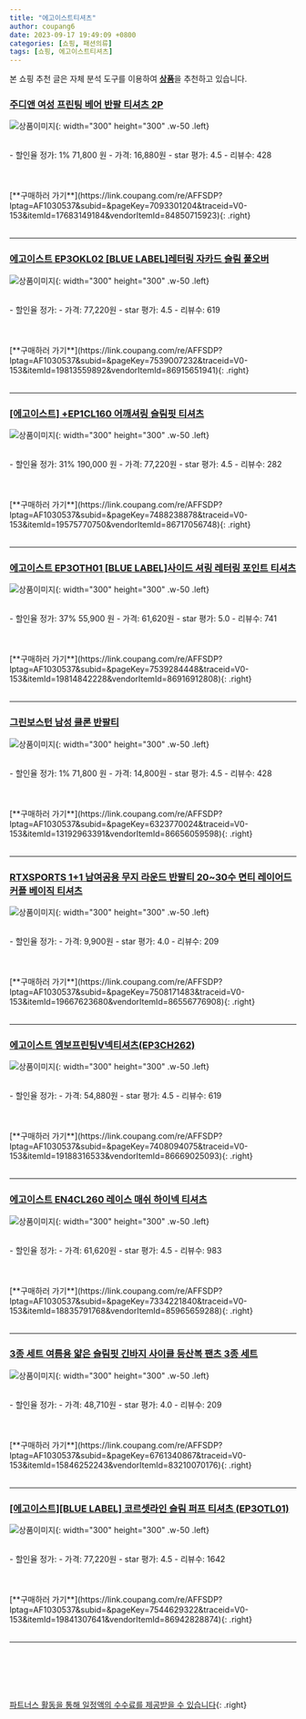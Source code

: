 ```yaml
---
title: "에고이스트티셔츠"
author: coupang6
date: 2023-09-17 19:49:09 +0800
categories: [쇼핑, 패션의류]
tags: [쇼핑, 에고이스트티셔츠]
---
```


본 쇼핑 추천 글은 자체 분석 도구를 이용하여 [**상품**](https://link.coupang.com/a/bao1ui)을 추천하고 있습니다.

### [주디앤 여성 프린팅 베어 반팔 티셔츠 2P](https://link.coupang.com/re/AFFSDP?lptag=AF1030537&subid=&pageKey=7093301204&traceid=V0-153&itemId=17683149184&vendorItemId=84850715923)

![상품이미지](https://thumbnail6.coupangcdn.com/thumbnails/remote/230x230ex/image/vendor_inventory/5796/71e39599e7c0562fbdf9d821f424255acfadde887256d5b3ed94355a7021.jpg){: width="300" height="300" .w-50 .left}


<br>
- 할인율 정가: 1%  71,800   원
- 가격: 16,880원
- star 평가: 4.5
- 리뷰수: 428
<br>
<br>
<br>
<br>
[**구매하러 가기**](https://link.coupang.com/re/AFFSDP?lptag=AF1030537&subid=&pageKey=7093301204&traceid=V0-153&itemId=17683149184&vendorItemId=84850715923){: .right}
<br>
<br>

---

### [에고이스트 EP3OKL02 [BLUE LABEL]레터링 자카드 슬림 풀오버](https://link.coupang.com/re/AFFSDP?lptag=AF1030537&subid=&pageKey=7539007232&traceid=V0-153&itemId=19813559892&vendorItemId=86915651941)

![상품이미지](https://thumbnail9.coupangcdn.com/thumbnails/remote/230x230ex/image/vendor_inventory/db25/5b4b394a965121f12ff44161b3cddddf2998664187f87d3a6e8d89f849c5.jpg){: width="300" height="300" .w-50 .left}


<br>
- 할인율 정가: 
- 가격: 77,220원
- star 평가: 4.5
- 리뷰수: 619
<br>
<br>
<br>
<br>
[**구매하러 가기**](https://link.coupang.com/re/AFFSDP?lptag=AF1030537&subid=&pageKey=7539007232&traceid=V0-153&itemId=19813559892&vendorItemId=86915651941){: .right}
<br>
<br>

---

### [[에고이스트] +EP1CL160 어깨셔링 슬림핏 티셔츠](https://link.coupang.com/re/AFFSDP?lptag=AF1030537&subid=&pageKey=7488238878&traceid=V0-153&itemId=19575770750&vendorItemId=86717056748)

![상품이미지](https://thumbnail10.coupangcdn.com/thumbnails/remote/230x230ex/image/vendor_inventory/073a/8964a468bfce5a2b8490f4ba35c01ebf0ce17fb400e0bc767260dd5282bf.jpg){: width="300" height="300" .w-50 .left}


<br>
- 할인율 정가: 31%  190,000   원
- 가격: 77,220원
- star 평가: 4.5
- 리뷰수: 282
<br>
<br>
<br>
<br>
[**구매하러 가기**](https://link.coupang.com/re/AFFSDP?lptag=AF1030537&subid=&pageKey=7488238878&traceid=V0-153&itemId=19575770750&vendorItemId=86717056748){: .right}
<br>
<br>

---

### [에고이스트 EP3OTH01 [BLUE LABEL]사이드 셔링 레터링 포인트 티셔츠](https://link.coupang.com/re/AFFSDP?lptag=AF1030537&subid=&pageKey=7539284448&traceid=V0-153&itemId=19814842228&vendorItemId=86916912808)

![상품이미지](https://thumbnail8.coupangcdn.com/thumbnails/remote/230x230ex/image/vendor_inventory/3975/4e0fbad5b00fcb5dab1afa6a35e7d0da509ed948400c5853936063594b32.jpg){: width="300" height="300" .w-50 .left}


<br>
- 할인율 정가: 37%  55,900   원
- 가격: 61,620원
- star 평가: 5.0
- 리뷰수: 741
<br>
<br>
<br>
<br>
[**구매하러 가기**](https://link.coupang.com/re/AFFSDP?lptag=AF1030537&subid=&pageKey=7539284448&traceid=V0-153&itemId=19814842228&vendorItemId=86916912808){: .right}
<br>
<br>

---

### [그린보스턴 남성 쿨론 반팔티](https://link.coupang.com/re/AFFSDP?lptag=AF1030537&subid=&pageKey=6323770024&traceid=V0-153&itemId=13192963391&vendorItemId=86656059598)

![상품이미지](https://thumbnail6.coupangcdn.com/thumbnails/remote/230x230ex/image/vendor_inventory/9e64/dfea8a8eb0982f3e1626a4a2a7e88bac093cca7d6eec831ae9f830cf0d1d.jpg){: width="300" height="300" .w-50 .left}


<br>
- 할인율 정가: 1%  71,800   원
- 가격: 14,800원
- star 평가: 4.5
- 리뷰수: 428
<br>
<br>
<br>
<br>
[**구매하러 가기**](https://link.coupang.com/re/AFFSDP?lptag=AF1030537&subid=&pageKey=6323770024&traceid=V0-153&itemId=13192963391&vendorItemId=86656059598){: .right}
<br>
<br>

---

### [RTXSPORTS 1+1 남여공용 무지 라운드 반팔티 20~30수 면티 레이어드 커플 베이직 티셔츠](https://link.coupang.com/re/AFFSDP?lptag=AF1030537&subid=&pageKey=7508171483&traceid=V0-153&itemId=19667623680&vendorItemId=86556776908)

![상품이미지](https://thumbnail7.coupangcdn.com/thumbnails/remote/230x230ex/image/vendor_inventory/9410/959e5861aba78287e32effb78270c7f31ae1babe2dc68ecae9334e3df397.jpg){: width="300" height="300" .w-50 .left}


<br>
- 할인율 정가: 
- 가격: 9,900원
- star 평가: 4.0
- 리뷰수: 209
<br>
<br>
<br>
<br>
[**구매하러 가기**](https://link.coupang.com/re/AFFSDP?lptag=AF1030537&subid=&pageKey=7508171483&traceid=V0-153&itemId=19667623680&vendorItemId=86556776908){: .right}
<br>
<br>

---

### [에고이스트 엠보프린팅V넥티셔츠(EP3CH262)](https://link.coupang.com/re/AFFSDP?lptag=AF1030537&subid=&pageKey=7408094075&traceid=V0-153&itemId=19188316533&vendorItemId=86669025093)

![상품이미지](https://thumbnail8.coupangcdn.com/thumbnails/remote/230x230ex/image/vendor_inventory/cceb/d082e2948dc59338ff93abace0bb3431111fef9304d11457d1cbd9b0a296.jpg){: width="300" height="300" .w-50 .left}


<br>
- 할인율 정가: 
- 가격: 54,880원
- star 평가: 4.5
- 리뷰수: 619
<br>
<br>
<br>
<br>
[**구매하러 가기**](https://link.coupang.com/re/AFFSDP?lptag=AF1030537&subid=&pageKey=7408094075&traceid=V0-153&itemId=19188316533&vendorItemId=86669025093){: .right}
<br>
<br>

---

### [에고이스트 EN4CL260 레이스 매쉬 하이넥 티셔츠](https://link.coupang.com/re/AFFSDP?lptag=AF1030537&subid=&pageKey=7334221840&traceid=V0-153&itemId=18835791768&vendorItemId=85965659288)

![상품이미지](https://thumbnail9.coupangcdn.com/thumbnails/remote/230x230ex/image/vendor_inventory/0e88/447fdac5f9c14e10dcf3c1bf2aa18d4df66b7d8738fcdcfe6f01a15a57d3.jpg){: width="300" height="300" .w-50 .left}


<br>
- 할인율 정가: 
- 가격: 61,620원
- star 평가: 4.5
- 리뷰수: 983
<br>
<br>
<br>
<br>
[**구매하러 가기**](https://link.coupang.com/re/AFFSDP?lptag=AF1030537&subid=&pageKey=7334221840&traceid=V0-153&itemId=18835791768&vendorItemId=85965659288){: .right}
<br>
<br>

---

### [3종 세트 여름용 얇은 슬림핏 긴바지 사이클 등산복 팬츠 3종 세트](https://link.coupang.com/re/AFFSDP?lptag=AF1030537&subid=&pageKey=6761340867&traceid=V0-153&itemId=15846252243&vendorItemId=83210070176)

![상품이미지](https://thumbnail7.coupangcdn.com/thumbnails/remote/230x230ex/image/vendor_inventory/2f44/4f2ac2d8703afb16d44df202c2c90fbd7a992c15505f9a6d5171a4a39e16.png){: width="300" height="300" .w-50 .left}


<br>
- 할인율 정가: 
- 가격: 48,710원
- star 평가: 4.0
- 리뷰수: 209
<br>
<br>
<br>
<br>
[**구매하러 가기**](https://link.coupang.com/re/AFFSDP?lptag=AF1030537&subid=&pageKey=6761340867&traceid=V0-153&itemId=15846252243&vendorItemId=83210070176){: .right}
<br>
<br>

---

### [[에고이스트][BLUE LABEL] 코르셋라인 슬림 퍼프 티셔츠 (EP3OTL01)](https://link.coupang.com/re/AFFSDP?lptag=AF1030537&subid=&pageKey=7544629322&traceid=V0-153&itemId=19841307641&vendorItemId=86942828874)

![상품이미지](https://thumbnail8.coupangcdn.com/thumbnails/remote/230x230ex/image/vendor_inventory/8636/d62aacea53430f89c84f31d497e64aa4dad91c3e149480b4c056022c9517.jpg){: width="300" height="300" .w-50 .left}


<br>
- 할인율 정가: 
- 가격: 77,220원
- star 평가: 4.5
- 리뷰수: 1642
<br>
<br>
<br>
<br>
[**구매하러 가기**](https://link.coupang.com/re/AFFSDP?lptag=AF1030537&subid=&pageKey=7544629322&traceid=V0-153&itemId=19841307641&vendorItemId=86942828874){: .right}
<br>
<br>

---
<br><br><br><br><br> [파트너스 활동을 통해 일정액의 수수료를 제공받을 수 있습니다](https://link.coupang.com/a/bao1ui){: .right}